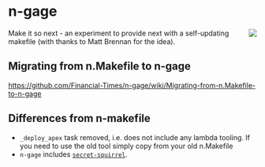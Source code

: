 # n-gage

<img src="https://media.giphy.com/media/LTPvh458Wx0BO/giphy.gif" align="right" />

Make it so next - an experiment to provide next with a self-updating makefile (with thanks to Matt Brennan for the idea).

## Migrating from n.Makefile to n-gage

https://github.com/Financial-Times/n-gage/wiki/Migrating-from-n.Makefile-to-n-gage

## Differences from n-makefile

- `_deploy_apex` task removed, i.e. does not include any lambda tooling. If you need to use the old tool simply copy from your old n.Makefile
- `n-gage` includes [`secret-squirrel`](https://github.com/Financial-Times/secret-squirrel/blob/master/README.md#secret-squirrel).
